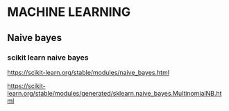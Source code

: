 # MACHINE LEARNING

## Naive bayes

### scikit learn naive bayes

https://scikit-learn.org/stable/modules/naive_bayes.html

https://scikit-learn.org/stable/modules/generated/sklearn.naive_bayes.MultinomialNB.html